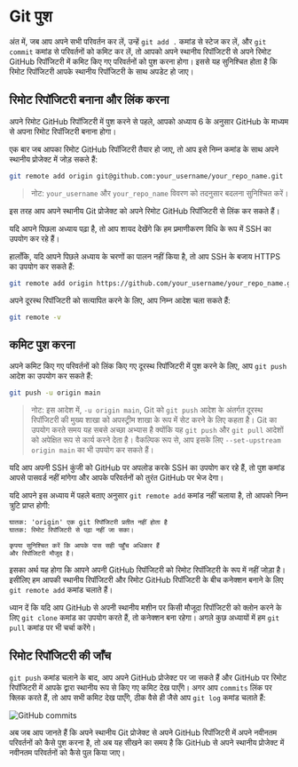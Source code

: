 # Git पुश

अंत में, जब आप अपने सभी परिवर्तन कर लें, उन्हें `git add .` कमांड से स्टेज कर लें, और `git commit` कमांड से परिवर्तनों को कमिट कर लें, तो आपको अपने स्थानीय रिपॉजिटरी से अपने रिमोट GitHub रिपॉजिटरी में कमिट किए गए परिवर्तनों को पुश करना होगा। इससे यह सुनिश्चित होता है कि रिमोट रिपॉजिटरी आपके स्थानीय रिपॉजिटरी के साथ अपडेट हो जाए।

## रिमोट रिपॉजिटरी बनाना और लिंक करना

अपने रिमोट GitHub रिपॉजिटरी में पुश करने से पहले, आपको अध्याय 6 के अनुसार GitHub के माध्यम से अपना रिमोट रिपॉजिटरी बनाना होगा।

एक बार जब आपका रिमोट GitHub रिपॉजिटरी तैयार हो जाए, तो आप इसे निम्न कमांड के साथ अपने स्थानीय प्रोजेक्ट में जोड़ सकते हैं:

```bash
git remote add origin git@github.com:your_username/your_repo_name.git
```

> नोट: `your_username` और `your_repo_name` विवरण को तदनुसार बदलना सुनिश्चित करें।

इस तरह आप अपने स्थानीय Git प्रोजेक्ट को अपने रिमोट GitHub रिपॉजिटरी से लिंक कर सकते हैं।

यदि आपने पिछला अध्याय पढ़ा है, तो आप शायद देखेंगे कि हम प्रमाणीकरण विधि के रूप में SSH का उपयोग कर रहे हैं।

हालाँकि, यदि आपने पिछले अध्याय के चरणों का पालन नहीं किया है, तो आप SSH के बजाय HTTPS का उपयोग कर सकते हैं:

```bash
git remote add origin https://github.com/your_username/your_repo_name.git
```

अपने दूरस्थ रिपॉजिटरी को सत्यापित करने के लिए, आप निम्न आदेश चला सकते हैं:

```bash
git remote -v
```

## कमिट पुश करना

अपने कमिट किए गए परिवर्तनों को लिंक किए गए दूरस्थ रिपॉजिटरी में पुश करने के लिए, आप `git push` आदेश का उपयोग कर सकते हैं:

```bash
git push -u origin main
```
> नोट: इस आदेश में, `-u origin main`, Git को `git push` आदेश के अंतर्गत दूरस्थ रिपॉजिटरी की मुख्य शाखा को अपस्ट्रीम शाखा के रूप में सेट करने के लिए कहता है। Git का उपयोग करते समय यह सबसे अच्छा अभ्यास है क्योंकि यह `git push` और `git pull` आदेशों को अपेक्षित रूप से कार्य करने देता है। वैकल्पिक रूप से, आप इसके लिए `--set-upstream origin main` का भी उपयोग कर सकते हैं।

यदि आप अपनी SSH कुंजी को GitHub पर अपलोड करके SSH का उपयोग कर रहे हैं, तो पुश कमांड आपसे पासवर्ड नहीं मांगेगा और आपके परिवर्तनों को तुरंत GitHub पर भेज देगा।

यदि आपने इस अध्याय में पहले बताए अनुसार `git remote add` कमांड नहीं चलाया है, तो आपको निम्न त्रुटि प्राप्त होगी:

```
घातक: 'origin' एक git रिपॉजिटरी प्रतीत नहीं होता है
घातक: रिमोट रिपॉजिटरी से पढ़ा नहीं जा सका।

कृपया सुनिश्चित करें कि आपके पास सही पहुँच अधिकार हैं
और रिपॉजिटरी मौजूद है।
```

इसका अर्थ यह होगा कि आपने अपनी GitHub रिपॉजिटरी को रिमोट रिपॉजिटरी के रूप में नहीं जोड़ा है। इसीलिए हम आपकी स्थानीय रिपॉजिटरी और रिमोट GitHub रिपॉजिटरी के बीच कनेक्शन बनाने के लिए `git remote add` कमांड चलाते हैं।

ध्यान दें कि यदि आप GitHub से अपनी स्थानीय मशीन पर किसी मौजूदा रिपॉजिटरी को क्लोन करने के लिए `git clone` कमांड का उपयोग करते हैं, तो कनेक्शन बना रहेगा। अगले कुछ अध्यायों में हम `git pull` कमांड पर भी चर्चा करेंगे।

## रिमोट रिपॉजिटरी की जाँच

`git push` कमांड चलाने के बाद, आप अपने GitHub प्रोजेक्ट पर जा सकते हैं और GitHub पर रिमोट रिपॉजिटरी में आपके द्वारा स्थानीय रूप से किए गए कमिट देख पाएँगे। अगर आप `commits` लिंक पर क्लिक करते हैं, तो आप सभी कमिट देख पाएँगे, ठीक वैसे ही जैसे आप `git log` कमांड चलाते हैं:

![GitHub commits](https://user-images.githubusercontent.com/21223421/111459731-c1cd6280-8723-11eb-996f-5982879f811b.png)

अब जब आप जानते हैं कि अपने स्थानीय Git प्रोजेक्ट से अपने GitHub रिपॉजिटरी में अपने नवीनतम परिवर्तनों को कैसे पुश करना है, तो अब यह सीखने का समय है कि GitHub से अपने स्थानीय प्रोजेक्ट में नवीनतम परिवर्तनों को कैसे पुल किया जाए।